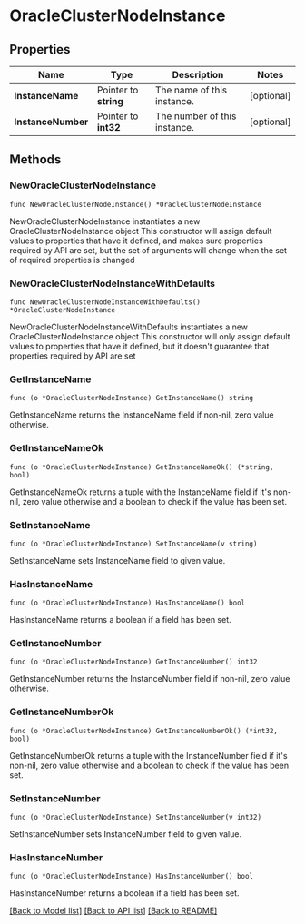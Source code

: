 # OracleClusterNodeInstance

## Properties

Name | Type | Description | Notes
------------ | ------------- | ------------- | -------------
**InstanceName** | Pointer to **string** | The name of this instance. | [optional] 
**InstanceNumber** | Pointer to **int32** | The number of this instance. | [optional] 

## Methods

### NewOracleClusterNodeInstance

`func NewOracleClusterNodeInstance() *OracleClusterNodeInstance`

NewOracleClusterNodeInstance instantiates a new OracleClusterNodeInstance object
This constructor will assign default values to properties that have it defined,
and makes sure properties required by API are set, but the set of arguments
will change when the set of required properties is changed

### NewOracleClusterNodeInstanceWithDefaults

`func NewOracleClusterNodeInstanceWithDefaults() *OracleClusterNodeInstance`

NewOracleClusterNodeInstanceWithDefaults instantiates a new OracleClusterNodeInstance object
This constructor will only assign default values to properties that have it defined,
but it doesn't guarantee that properties required by API are set

### GetInstanceName

`func (o *OracleClusterNodeInstance) GetInstanceName() string`

GetInstanceName returns the InstanceName field if non-nil, zero value otherwise.

### GetInstanceNameOk

`func (o *OracleClusterNodeInstance) GetInstanceNameOk() (*string, bool)`

GetInstanceNameOk returns a tuple with the InstanceName field if it's non-nil, zero value otherwise
and a boolean to check if the value has been set.

### SetInstanceName

`func (o *OracleClusterNodeInstance) SetInstanceName(v string)`

SetInstanceName sets InstanceName field to given value.

### HasInstanceName

`func (o *OracleClusterNodeInstance) HasInstanceName() bool`

HasInstanceName returns a boolean if a field has been set.

### GetInstanceNumber

`func (o *OracleClusterNodeInstance) GetInstanceNumber() int32`

GetInstanceNumber returns the InstanceNumber field if non-nil, zero value otherwise.

### GetInstanceNumberOk

`func (o *OracleClusterNodeInstance) GetInstanceNumberOk() (*int32, bool)`

GetInstanceNumberOk returns a tuple with the InstanceNumber field if it's non-nil, zero value otherwise
and a boolean to check if the value has been set.

### SetInstanceNumber

`func (o *OracleClusterNodeInstance) SetInstanceNumber(v int32)`

SetInstanceNumber sets InstanceNumber field to given value.

### HasInstanceNumber

`func (o *OracleClusterNodeInstance) HasInstanceNumber() bool`

HasInstanceNumber returns a boolean if a field has been set.


[[Back to Model list]](../README.md#documentation-for-models) [[Back to API list]](../README.md#documentation-for-api-endpoints) [[Back to README]](../README.md)


